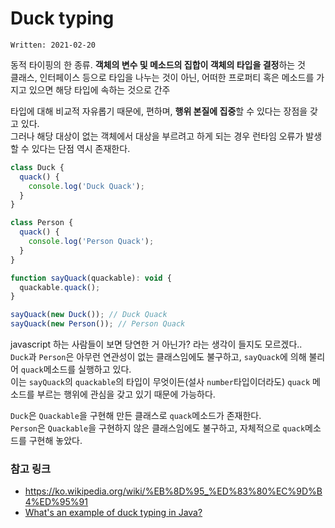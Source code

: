 # Duck typing

`Written: 2021-02-20`

동적 타이핑의 한 종류. **객체의 변수 및 메소드의 집합이 객체의 타입을 결정**하는 것  
클래스, 인터페이스 등으로 타입을 나누는 것이 아닌, 어떠한 프로퍼티 혹은 메소드를 가지고 있으면 해당 타입에 속하는 것으로 간주

타입에 대해 비교적 자유롭기 때문에, 편하며, **행위 본질에 집중**할 수 있다는 장점을 갖고 있다.  
그러나 해당 대상이 없는 객체에서 대상을 부르려고 하게 되는 경우 런타임 오류가 발생할 수 있다는 단점 역시 존재한다.

```js
class Duck {
  quack() {
    console.log('Duck Quack');
  }
}

class Person {
  quack() {
    console.log('Person Quack');
  }
}

function sayQuack(quackable): void {
  quackable.quack();
}

sayQuack(new Duck()); // Duck Quack
sayQuack(new Person()); // Person Quack
```

javascript 하는 사람들이 보면 당연한 거 아닌가? 라는 생각이 들지도 모르겠다..  
`Duck`과 `Person`은 아무런 연관성이 없는 클래스임에도 불구하고, `sayQuack`에 의해 불리어 `quack`메소드를 실행하고 있다.  
이는 `sayQuack`의 `quackable`의 타입이 무엇이든(설사 `number`타입이더라도) `quack` 메소드를 부르는 행위에 관심을 갖고 있기 때문에 가능하다.

`Duck`은 `Quackable`을 구현해 만든 클래스로 `quack`메소드가 존재한다.  
`Person`은 `Quackable`을 구현하지 않은 클래스임에도 불구하고, 자체적으로 `quack`메소드를 구현해 놓았다.

### 참고 링크
- https://ko.wikipedia.org/wiki/%EB%8D%95_%ED%83%80%EC%9D%B4%ED%95%91
- [What's an example of duck typing in Java?](https://stackoverflow.com/questions/1079785/whats-an-example-of-duck-typing-in-java)
